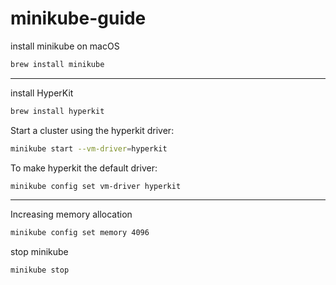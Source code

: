 # minikube-guide

install minikube on macOS
```bash
brew install minikube
```
---

install HyperKit
```bash
brew install hyperkit
```

Start a cluster using the hyperkit driver:
```bash
minikube start --vm-driver=hyperkit
```

To make hyperkit the default driver:
```bash
minikube config set vm-driver hyperkit
```
---

Increasing memory allocation
```bash
minikube config set memory 4096
```

stop minikube
```bash
minikube stop
```
